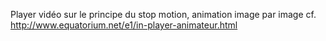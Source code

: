 Player vidéo sur le principe du stop motion, animation image par image cf. http://www.equatorium.net/e1/in-player-animateur.html